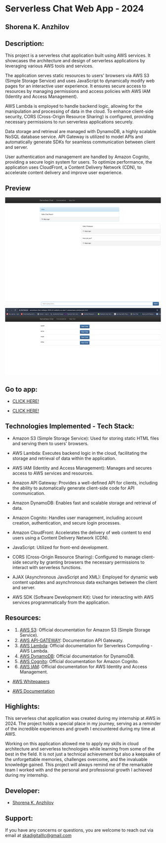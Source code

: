 # Serverless Chat Web App - 2024 
## Shorena K. Anzhilov  

## Description:

This project is a serverless chat application built using AWS services. It showcases the architecture and design of serverless applications by leveraging various AWS tools and services.

The application serves static resources to users' browsers via AWS S3 (Simple Storage Service) and uses JavaScript to dynamically modify web pages for an interactive user experience. It ensures secure access to resources by managing permissions and access policies with AWS IAM (Identity and Access Management).

AWS Lambda is employed to handle backend logic, allowing for the manipulation and processing of data in the cloud. To enhance client-side security, CORS (Cross-Origin Resource Sharing) is configured, providing necessary permissions to run serverless applications securely.

Data storage and retrieval are managed with DynamoDB, a highly scalable NoSQL database service. API Gateway is utilized to model APIs and automatically generate SDKs for seamless communication between client and server.

User authentication and management are handled by Amazon Cognito, providing a secure login system for users. To optimize performance, the application uses CloudFront, a Content Delivery Network (CDN), to accelerate content delivery and improve user experience.




## Preview 
![alt text](/static/images/1.png)
![alt text](/static/images/2.png)


## Go to app:
- [CLICK HERE!](http://serverless-chat-webapp-2024.s3-website-us-east-1.amazonaws.com/chats.html)

- [CLICK HERE!](http://serverless-chat-webapp-2024.s3-website-us-east-1.amazonaws.com/people.html)


## Technologies Implemented - Tech Stack:

- Amazon S3 (Simple Storage Service): Used for storing static HTML files and serving them to users' browsers.

- AWS Lambda: Executes backend logic in the cloud, facilitating the storage and retrieval of data within the application.

- AWS IAM (Identity and Access Management): Manages and secures access to AWS services and resources.

- Amazon API Gateway: Provides a well-defined API for clients, including the ability to automatically generate client-side code for API communication.

- Amazon DynamoDB: Enables fast and scalable storage and retrieval of data.

- Amazon Cognito: Handles user management, including account creation, authentication, and secure login processes.

- Amazon CloudFront: Accelerates the delivery of web content to end users using a Content Delivery Network (CDN).

- JavaScript: Utilized for front-end development.

- CORS (Cross-Origin Resource Sharing): Configured to manage client-side security by granting browsers the necessary permissions to interact with serverless functions.

- AJAX (Asynchronous JavaScript and XML): Employed for dynamic web content updates and asynchronous data exchanges between the client and server.

- AWS SDK (Software Development Kit): Used for interacting with AWS services programmatically from the application.


## Resources:
- 1. [AWS S3](https://aws.amazon.com/s3/): Official documentation for Amazon S3 (Simple Storage Service).
- 2. [AWS API-GATEWAY](https://aws.amazon.com/api-gateway/): Documentation API Gatewaty.
- 3. [AWS Lambda](https://aws.amazon.com/pm/lambda/?gclid=CjwKCAjwxNW2BhAkEiwA24Cm9O8jQr5NgWX5zrbUaRj5ArcopsSKPpsCk4zcfQGC2jLP_6YPaeYpqhoCd3gQAvD_BwE&trk=73f686c8-9606-40ad-852f-7b2bcafa68fe&sc_channel=ps&ef_id=CjwKCAjwxNW2BhAkEiwA24Cm9O8jQr5NgWX5zrbUaRj5ArcopsSKPpsCk4zcfQGC2jLP_6YPaeYpqhoCd3gQAvD_BwE:G:s&s_kwcid=AL!4422!3!651212652666!e!!g!!amazon%20lambda!909122559!45462427876): Official documentation for Serverless Computing - AWS Lambda.
- 4. [AWS DynamoDB](https://aws.amazon.com/dynamodb/): Official documentation for DynamoDB.
- 5. [AWS Cognito](https://aws.amazon.com/cognito/): Official documentation for Amazon Cognito.
- 6. [AWS IAM](https://aws.amazon.com/iam/?gclid=CjwKCAjwxNW2BhAkEiwA24Cm9IKnqpc-6NSfp-jicDTzZTMjUAS_tUaVFzzBAuvW1yPSzQJYiDivNhoCDocQAvD_BwE&trk=da94b437-337f-4ee7-81b4-5dcf158370ab&sc_channel=ps&ef_id=CjwKCAjwxNW2BhAkEiwA24Cm9IKnqpc-6NSfp-jicDTzZTMjUAS_tUaVFzzBAuvW1yPSzQJYiDivNhoCDocQAvD_BwE:G:s&s_kwcid=AL!4422!3!651737511584!p!!g!!iam!19845796027!146736269709): Official documentation for AWS Identity and Access Management.


- [AWS Whitepapers](https://aws.amazon.com/whitepapers/?whitepapers-main.sort-by=item.additionalFields.sortDate&whitepapers-main.sort-order=desc&awsf.whitepapers-content-type=*all&awsf.whitepapers-global-methodology=*all&awsf.whitepapers-tech-category=*all&awsf.whitepapers-industries=*all&awsf.whitepapers-business-category=*all)

- [AWS Documentation](https://docs.aws.amazon.com/)


## Highlights:  

This serverless chat application was created during my internship at AWS in 2024. The project holds a special place in my journey, serving as a reminder of the incredible experiences and growth I encountered during my time at AWS.

Working on this application allowed me to apply my skills in cloud architecture and serverless technologies while learning from some of the best in the field. It is not just a technical achievement but also a keepsake of the unforgettable memories, challenges overcome, and the invaluable knowledge gained. This project will always remind me of the remarkable team I worked with and the personal and professional growth I achieved during my internship.


## Developer:
- [Shorena K. Anzhilov](https://github.com/ShorenaK)


## Support: 
 If you have any concerns or questions, you are welcome to reach out via email at skadigitalllc@gmail.com 
